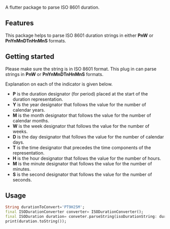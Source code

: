 A flutter package to parse ISO 8601 duration.

## Features

This package helps to parse ISO 8601 duration strings in either **PnW** or **PnYnMnDTnHnMnS** formats.

## Getting started

Please make sure the string is in ISO 8601 format. This plug in can parse strings in **PnW** or **PnYnMnDTnHnMnS** formats.

Explanation on each of the indicator is given below.

- **P** is the duration designator (for period) placed at the start of the duration representation.
- **Y** is the year designator that follows the value for the number of calendar years.
- **M** is the month designator that follows the value for the number of calendar months.
- **W** is the week designator that follows the value for the number of weeks.
- **D** is the day designator that follows the value for the number of calendar days.
- **T** is the time designator that precedes the time components of the representation.
- **H** is the hour designator that follows the value for the number of hours.
- **M** is the minute designator that follows the value for the number of minutes.
- **S** is the second designator that follows the value for the number of seconds.


## Usage

```dart
String durationToConvert='PT9H25M';
final ISODurationConverter converter= ISODurationConverter();
final ISODuration duration= conveter.parseString(isoDurationString: durationToConvert);
print(duration.toString());
```
